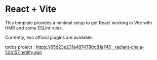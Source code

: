 # React + Vite

This template provides a minimal setup to get React working in Vite with HMR and some ESLint rules.

Currently, two official plugins are available:

todos project : https://65d23e231a4874780d81a746--radiant-chaja-50b157.netlify.app 
